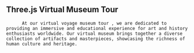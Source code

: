
## Three.js Virtual Museum Tour

          At our virtual voyage museum tour , we are dedicated to providing an immersive and educational experience for art and history enthusiasts worldwide. Our virtual museum brings together a diverse collection of artifacts and masterpieces, showcasing the richness of human culture and heritage.




